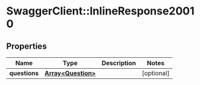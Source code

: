 # SwaggerClient::InlineResponse20010

## Properties
Name | Type | Description | Notes
------------ | ------------- | ------------- | -------------
**questions** | [**Array&lt;Question&gt;**](Question.md) |  | [optional] 


